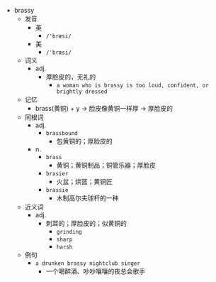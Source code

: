 - brassy
  - 发音
    - 英
      - `/'bræsi/`
    - 美
      - `/'bræsi/`
  - 词义
    - adj.
      - 厚脸皮的，无礼的
        - `a woman who is brassy is too loud, confident, or brightly dressed`
  - 记忆
    - brass(黄铜) + y → 脸皮像黄铜一样厚 → 厚脸皮的
  - 同根词
    - adj.
      - `brassbound`
        - 包黄铜的；厚脸皮的
    - n.
      - `brass`
        - 黄铜；黄铜制品；铜管乐器；厚脸皮
      - `brasier`
        - 火盆；烘篮；黄铜匠
      - `brassie`
        - 木制高尔夫球杆的一种
  - 近义词
    - adj.
      - 刺耳的；厚脸皮的；似黄铜的
        - `grinding`
        - `sharp`
        - `harsh`
  - 例句
    - `a drunken brassy nightclub singer`
      - 一个喝醉酒、吵吵嚷嚷的夜总会歌手

